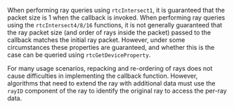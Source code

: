 When performing ray queries using `rtcIntersect1`, it is guaranteed
that the packet size is 1 when the callback is invoked. When
performing ray queries using the `rtcIntersect4/8/16` functions, it is
not generally guaranteed that the ray packet size (and order of rays
inside the packet) passed to the callback matches the initial ray
packet. However, under some circumstances these properties are
guaranteed, and whether this is the case can be queried using
`rtcGetDeviceProperty`.

For many usage scenarios, repacking and re-ordering of rays does not
cause difficulties in implementing the callback function. However,
algorithms that need to extend the ray with additional data must use
the `rayID` component of the ray to identify the original ray to access
the per-ray data.
